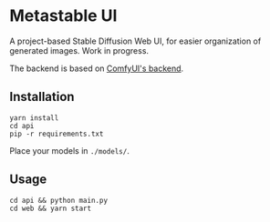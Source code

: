 # Metastable UI

A project-based Stable Diffusion Web UI, for easier organization of generated images. Work in progress.

The backend is based on [ComfyUI's backend](https://github.com/comfyanonymous/ComfyUI).

## Installation

```
yarn install
cd api
pip -r requirements.txt
```

Place your models in `./models/`.

## Usage

```
cd api && python main.py
cd web && yarn start
```
